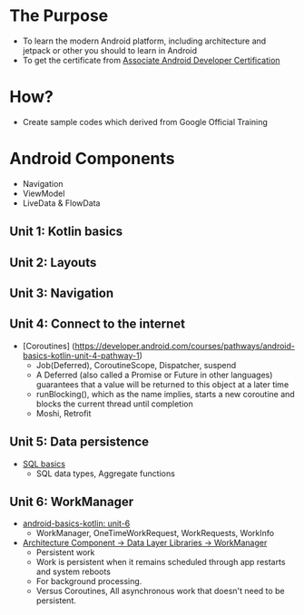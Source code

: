 # The Purpose
- To learn the modern Android platform, including architecture and jetpack or other you should to learn in Android
- To get the certificate from [Associate Android Developer Certification](https://grow.google/certificates/android-developer/#?modal_active=none)

# How?
- Create sample codes which derived from Google Official Training


# Android Components
- Navigation
- ViewModel
- LiveData & FlowData

## Unit 1: Kotlin basics

## Unit 2: Layouts

## Unit 3: Navigation

## Unit 4: Connect to the internet
- [Coroutines] (https://developer.android.com/courses/pathways/android-basics-kotlin-unit-4-pathway-1)
    - Job(Deferred), CoroutineScope, Dispatcher, suspend
    - A Deferred (also called a Promise or Future in other languages) guarantees that a value will be returned to this object at a later time
    - runBlocking(), which as the name implies, starts a new coroutine and blocks the current thread until completion
    - Moshi, Retrofit

## Unit 5: Data persistence
- [SQL basics]([https://developer.android.com/courses/android-basics-kotlin/unit-6](https://developer.android.com/codelabs/basic-android-kotlin-training-sql-basics?continue=https%3A%2F%2Fdeveloper.android.com%2Fcourses%2Fpathways%2Fandroid-basics-kotlin-unit-5-pathway-1%23codelab-https%3A%2F%2Fdeveloper.android.com%2Fcodelabs%2Fbasic-android-kotlin-training-sql-basics#8))
    - SQL data types, Aggregate functions
## Unit 6: WorkManager
- [android-basics-kotlin: unit-6](https://developer.android.com/courses/android-basics-kotlin/unit-6)
    - WorkManager, OneTimeWorkRequest, WorkRequests, WorkInfo
- [Architecture Component -> Data Layer Libraries -> WorkManager](https://developer.android.com/topic/libraries/architecture/workmanager?gclid=CjwKCAjwyryUBhBSEiwAGN5OCBW-ril0KwCwnSiLJT0AUTHqHLUOpZE3nbCN5JeBzvTyFVbVQlddrRoCpmsQAvD_BwE&gclsrc=aw.ds)
    - Persistent work
    - Work is persistent when it remains scheduled through app restarts and system reboots
    - For background processing.
    - Versus Coroutines, All asynchronous work that doesn't need to be persistent.
